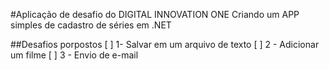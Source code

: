 ﻿#Aplicação de desafio do DIGITAL INNOVATION ONE
Criando um APP simples de cadastro de séries em .NET

##Desafios porpostos
	[ ] 1-  Salvar em um arquivo de texto
	[ ] 2 - Adicionar um filme
	[ ] 3 - Envio de e-mail